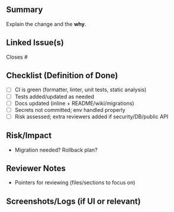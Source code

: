 ## Summary

Explain the change and the **why**.

## Linked Issue(s)

Closes #<id>

## Checklist (Definition of Done)

- [ ] CI is green (formatter, linter, unit tests, static analysis)
- [ ] Tests added/updated as needed
- [ ] Docs updated (inline + README/wiki/migrations)
- [ ] Secrets not committed; env handled properly
- [ ] Risk assessed; extra reviewers added if security/DB/public API

## Risk/Impact

- Migration needed? Rollback plan?

## Reviewer Notes

- Pointers for reviewing (files/sections to focus on)

## Screenshots/Logs (if UI or relevant)
